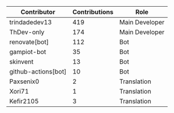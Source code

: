 | Contributor | Contributions | Role |
| ------------ | -------------- | ---- |
| trindadedev13 | 419 | Main Developer |
| ThDev-only | 174 | Main Developer |
| renovate[bot] | 112 | Bot |
| gampiot-bot | 35 | Bot |
| skinvent | 13 | Bot |
| github-actions[bot] | 10 | Bot |
| Paxsenix0 | 2 | Translation |
| Xori71 | 1 | Translation |
| Kefir2105 | 3 | Translation |
